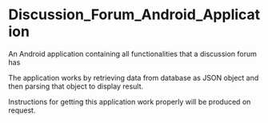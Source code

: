 # Discussion_Forum_Android_Application
An Android application containing all functionalities that a discussion forum has

The application works by retrieving data from database as JSON object and then parsing that object to display result.

Instructions for getting this application work properly will be produced on request.
